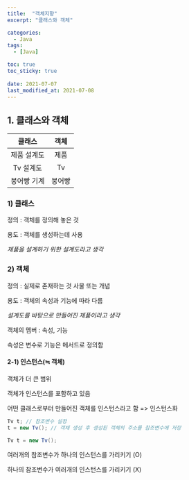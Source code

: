 ```yaml
---
title:  "객체지향"
excerpt: "클래스와 객체"

categories:
  - Java
tags:
  - [Java]

toc: true
toc_sticky: true
 
date: 2021-07-07
last_modified_at: 2021-07-08
---
```




## 1. 클래스와 객체

|   클래스    |  객체  |
| :---------: | :----: |
| 제품 설계도 |  제품  |
|  Tv 설계도  |   Tv   |
| 붕어빵 기계 | 붕어빵 |


### 1) 클래스 

정의 : 객체를 정의해 놓은 것

용도 : 객체를 생성하는데 사용

*제품을 설계하기 위한 설계도라고 생각*



### 2) 객체

정의 : 실제로 존재하는 것 사물 또는 개념

용도 : 객체의 속성과 기능에 따라 다름

*설계도를 바탕으로 만들어진 제품이라고 생각*

객체의 멤버 : 속성, 기능

속성은 변수로 기능은 메서드로 정의함



#### 2-1) 인스턴스(≒ 객체)

객체가 더 큰 범위

객체가 인스턴스를 포함하고 있음

어떤 클래스로부터 만들어진 객체를 인스턴스라고 함 => 인스턴스화 

```java
Tv t; // 참조변수 설정
t = new Tv(); // 객체 생성 후 생성된 객체의 주소를 참조변수에 저장

Tv t = new Tv();
```

여러개의 참조변수가 하나의 인스턴스를 가리키기 (O)

하나의 참조변수가 여러개의 인스턴스를 가리키기 (X)

